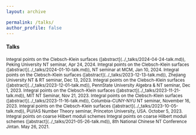 ```yaml
---
layout: archive

permalink: /talks/
author_profile: false
---
```


#### Talks
<small>
Integral points on the Clebsch-Klein surfaces ([abstract](../_talks/2024-04-24-talk.md)), Peking University NT seminar, Apr 24, 2024.  
Integral points on the Clebsch-Klein surfaces ([abstract](../_talks/2024-01-10-talk.md)), NT seminar at MCM, Jan 10, 2024.  
Integral points on the Clebsch-Klein surfaces ([abstract](../_talks/2023-12-13-talk.md)), Zhejiang University NT & RT seminar, Dec 13, 2023.  
Integral points on the Clebsch-Klein surfaces ([abstract](../_talks/2023-12-01-talk.md)), PennState University Algebra & NT seminar, Dec 1, 2023.  
Integral points on the Clebsch-Klein surfaces ([abstract](../_talks/2023-11-21-talk.md)), MIT NT Seminar, Nov 21, 2023.  
Integral points on the Clebsch-Klein surfaces ([abstract](../_talks/2023-11-16-talk.md)), Columbia-CUNY-NYU NT seminar, November 16, 2023.  
Integral points on the Clebsch-Klein surfaces ([abstract](../_talks/2023-10-05-talk.md)), PU/IAS Number Theory seminar, Princeton University, USA. October 5, 2023.  
Integral points on coarse Hilbert moduli schemes  
Integral points on coarse Hilbert moduli schemes ([abstract](../_talks/2021-05-26-talk.md)), 8th National Chinese NT Conference Jintan. May 26, 2021.  
</small>
